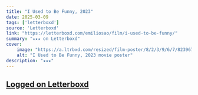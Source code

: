 ```yaml
---
title: "I Used to Be Funny, 2023"
date: 2025-03-09
tags: ['letterboxd']
source: 'Letterboxd'
link: "https://letterboxd.com/emiliosao/film/i-used-to-be-funny/"
summary: "★★★ on Letterboxd"
cover:
    image: "https://a.ltrbxd.com/resized/film-poster/8/2/3/9/6/7/823967-i-used-to-be-funny-0-600-0-900-crop.jpg?v=8a0fa5ec41"
    alt: "I Used to Be Funny, 2023 movie poster"
description: "★★★"
---
```

## [Logged on Letterboxd](https://letterboxd.com/emiliosao/film/i-used-to-be-funny/)

